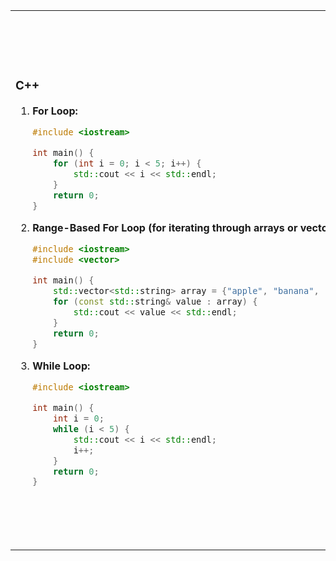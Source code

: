 <table>
<tr>
<td>

### C++

1. **For Loop:**
   ```cpp
   #include <iostream>

   int main() {
       for (int i = 0; i < 5; i++) {
           std::cout << i << std::endl;
       }
       return 0;
   }
   ```

2. **Range-Based For Loop (for iterating through arrays or vectors):**
   ```cpp
   #include <iostream>
   #include <vector>

   int main() {
       std::vector<std::string> array = {"apple", "banana", "cherry"};
       for (const std::string& value : array) {
           std::cout << value << std::endl;
       }
       return 0;
   }
   ```

3. **While Loop:**
   ```cpp
   #include <iostream>

   int main() {
       int i = 0;
       while (i < 5) {
           std::cout << i << std::endl;
           i++;
       }
       return 0;
   }
   ```

</td>
<td>

### Java

1. **For Loop:**
   ```java
   public class Main {
       public static void main(String[] args) {
           for (int i = 0; i < 5; i++) {
               System.out.println(i);
           }
       }
   }
   ```

2. **Enhanced For Loop (for iterating through arrays or collections):**
   ```java
   public class Main {
       public static void main(String[] args) {
           String[] array = {"apple", "banana", "cherry"};
           for (String value : array) {
               System.out.println(value);
           }
       }
   }
   ```

3. **While Loop:**
   ```java
   public class Main {
       public static void main(String[] args) {
           int i = 0;
           while (i < 5) {
               System.out.println(i);
               i++;
           }
       }
   }
   ```

4. **Do-While Loop:**
   ```java
   public class Main {
       public static void main(String[] args) {
           int i = 0;
           do {
               System.out.println(i);
               i++;
           } while (i < 5);
       }
   }
   ```

</td>
</tr>
</table>
